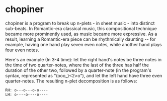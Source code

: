 chopiner
========

chopiner is a program to break up n-plets - in sheet music - into distinct sub-beats. In Romantic-era classical music, this compositional technique became more prominently used, as music became more expressive. As a result, learning a Romantic-era piece can be rhythmically daunting -- for example, having one hand play seven even notes, while another hand plays four even notes.

Here's an example (In 3-4 time): let the right hand's notes be three notes in the time of two quarter-notes, where the last of the three has half the duration of the other two, followed by a quarter-note (in the program's syntax, represented as "(ooo_)<2>o"), and let the left hand have three even quarter-notes. The resulting n-plet decomposition is as follows:

	RH: o---o---o-o----
	LH: o----o----o----
